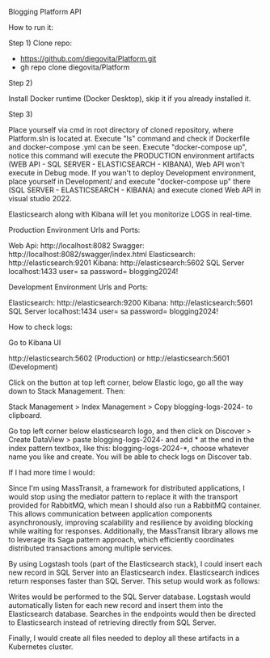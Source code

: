 Blogging Platform API

How to run it:

Step 1) Clone repo:

* https://github.com/diegovita/Platform.git
* gh repo clone diegovita/Platform

Step 2)

Install Docker runtime (Docker Desktop), skip it if you already installed it.

Step 3)

Place yourself via cmd in root directory of cloned repository, where Platform.sln is located at. Execute "ls" command and check if Dockerfile and docker-compose .yml can be seen.
Execute "docker-compose up", notice this command will execute the PRODUCTION environment artifacts (WEB API - SQL SERVER - ELASTICSEARCH - KIBANA), Web API won't execute in Debug mode.
If you wan't to deploy Development environment, place yourself in Development/ and execute "docker-compose up" there (SQL SERVER - ELASTICSEARCH - KIBANA) and execute cloned Web API in visual studio 2022.

Elasticsearch along with Kibana will let you monitorize LOGS in real-time.

Production Environment Urls and Ports:

Web Api:
http://localhost:8082
Swagger:
http://localhost:8082/swagger/index.html
Elasticsearch: 
http://elasticsearch:9201
Kibana: 
http://elasticsearch:5602
SQL Server
localhost:1433
user= sa
password= blogging2024!

Development Environment Urls and Ports:

Elasticsearch: 
http://elasticsearch:9200
Kibana: 
http://elasticsearch:5601
SQL Server
localhost:1434
user= sa
password= blogging2024!


How to check logs:

Go to Kibana UI

http://elasticsearch:5602 (Production) or http://elasticsearch:5601 (Development)


Click on the button at top left corner, below Elastic logo, go all the way down to Stack Management. Then:

Stack Management > Index Management > Copy blogging-logs-2024- to clipboard.

Go top left corner below elasticsearch logo, and then click on Discover > Create DataView > paste blogging-logs-2024- and add * at the end in the index pattern textbox, like this: blogging-logs-2024-*, choose whatever name you like and create. You will be able to check logs on Discover tab.



If I had more time I would:

Since I'm using MassTransit, a framework for distributed applications, I would stop using the mediator pattern to replace it with the transport provided for RabbitMQ, which mean I should also run a RabbitMQ container. This allows communication between application components asynchronously, improving scalability and resilience by avoiding blocking while waiting for responses. Additionally, the MassTransit library allows me to leverage its Saga pattern approach, which efficiently coordinates distributed transactions among multiple services.

By using Logstash tools (part of the Elasticsearch stack), I could insert each new record in SQL Server into an Elasticsearch index. Elasticsearch indices return responses faster than SQL Server. This setup would work as follows:

Writes would be performed to the SQL Server database. Logstash would automatically listen for each new record and insert them into the Elasticsearch database. Searches in the endpoints would then be directed to Elasticsearch instead of retrieving directly from SQL Server.

Finally, I would create all files needed to deploy all these artifacts in a Kubernetes cluster.


  
